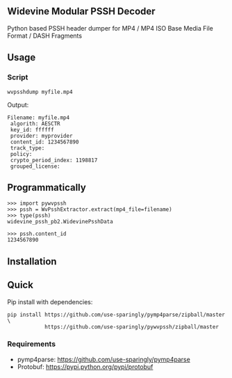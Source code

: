 ## Widevine Modular PSSH Decoder
 
Python based PSSH header dumper for MP4 / MP4 ISO Base Media File Format / DASH Fragments

## Usage

### Script

    wvpsshdump myfile.mp4 

Output:

    Filename: myfile.mp4
     algorith: AESCTR
     key_id: ffffff
     provider: myprovider
     content_id: 1234567890
     track_type: 
     policy: 
     crypto_period_index: 1198817
     grouped_license: 


## Programmatically


    >>> import pywvpssh
    >>> pssh = WvPsshExtractor.extract(mp4_file=filename)
    >>> type(pssh)
    widevine_pssh_pb2.WidevinePsshData
    
    >>> pssh.content_id
    1234567890


## Installation

## Quick

Pip install with dependencies:

    pip install https://github.com/use-sparingly/pymp4parse/zipball/master \
                https://github.com/use-sparingly/pywvpssh/zipball/master 

### Requirements

- pymp4parse: https://github.com/use-sparingly/pymp4parse
- Protobuf: https://pypi.python.org/pypi/protobuf


